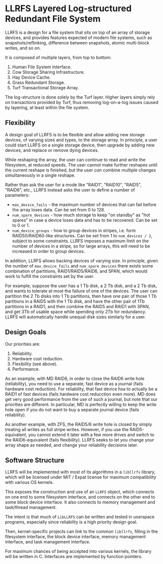LLRFS Layered Log-structured Redundant File System
==================================================

LLRFS is a design for a file system that sits on top of an
array of storage devices, and provides features expected of
modern file systems, such as snapshots/reflinking, difference
between snapshots, atomic multi-block writes, and so on.

It is composed of multiple layers, from top to bottom:

1.  Human File System Interface.
2.  Cow Storage Sharing Infrastructure.
3.  Hay Device Cache.
4.  Grass Redundant Storage.
5.  Turf Transactional Storage Array.

The log-structure is done solely by the Turf layer.
Higher layers simply rely on transactions provided by Turf,
thus removing log-on-a-log issues caused by layering, at least
within the file system.

Flexibility
-----------

A design goal of LLRFS is to be flexible and allow adding
new storage devices, of varying sizes and types, to the storage
array.
In principle, a user could start LLRFS on a single storage
device, then upgrade by adding new devices, and replace or
remove dying devices.

While reshaping the array, the user can continue to read
and write the filesystem, at reduced speeds.
The user cannot make further reshapes until the current
reshape is finished, but the user *can* combine multiple
changes simultaneously in a single reshape.

Rather than ask the user for a mode like "RAID1", "RAID10",
"RAID5", "RAID6", etc., LLRFS instead asks the user to
define a number of parameters:

* `max_device_fails` - the maximum number of devices that
  can fail before the array loses data.
  Can be set from 0 to 128.
* `num_spare_devices` - how much storage to keep "on standby"
  as "hot spares" in case a device loses data and has to be
  recovered.
  Can be set to 0 or 1.
* `num_device_groups` - how to group devices in stripes, i.e.
  form RAID50/RAID60-like structures.
  Can be set from 1 to `num_devices / 2`, subject to some
  constraints.
  LLRFS imposes a maximum limit on the number of devices in a
  stripe, so for large arrays, this will need to be increased
  in order to group devices.

In addition, LLRFS allows backing devices of varying size.
In principle, given the number of `max_device_fails` and
`num_spare_devices` there exists some combination of
partitions, RAID1/RAID5/RAID6, and SPAN, which would work
to fulfill the constraints set by the user.

For example, suppose the user has a 1 Tb disk, a 2 Tb disk,
and a 2 Tb disk, and wants to tolerate at most the failure
of one of the devices.
The user can partition the 2 Tb disks into 1 Tb partitions,
then have one pair of those 1 Tb partitions in a RAID5 with
the 1 Tb disk, and have the other pair of 1Tb partitions
in a RAID1, and then combine the RAID5 and RAID1 with SPAN,
and get 3Tb of usable space while spending only 2Tb for
redundancy.
LLRFS will automatically handle unequal disk sizes similarly
for a user.

Design Goals
------------

Our priorities are:

1.  Reliability.
2.  Hardware cost reduction.
3.  Flexibility (see above).
4.  Performance.

As an example, with MD RAID6, in order to close the RAID6
write hole (reliability), you need to use a separate, fast
device as a journal (fails hardware cost reduction).
For reliability, that fast device hsa to actually be a
RAID1 of fast devices (fails hardware cost reducction even
more).
MD does get very good performance from the use of such a
journal, but note that our priorities are different.
In particular, MD is perfectly willing to keep the write
hole open if you do not want to buy a separate journal
device (fails reliability).

As another example, with ZFS, the RAID5/6 write hole is
closed by simply treating all writes as full stripe writes.
However, if you use the RAID5-equivalent, you cannot
extend it later with a few more drives and switch to the
RAID6-equivalent (fails flexibility).
LLRFS seeks to let you change your array shape as needed,
and change your reliability decisions later.

Software Structure
------------------

LLRFS will be implemented with most of its algorithms in a
`libllrfs` library, which will be licensed under MIT / Expat
license for maximum compatibility with various OS kernels.

This exposes the construction and use of an `LLRFS` object,
which connects on one end to some filesystem interface,
and connects on the other end to some block device interface.
It also connects to memory management and task/thread
management.

The intent is that much of `LibLLRFS` can be written and
tested in userspace programs, especially since reliability
is a high priority design goal.

Then, kernel-specific projects can link to the common
`libllrfs`, filling in the filesystem interface, the block
device interface, memory management interface, and task
management interface.

For maximum chances of being accepted into various kernels,
the library will be written in C.
Interfaces are implemented by function pointers.
